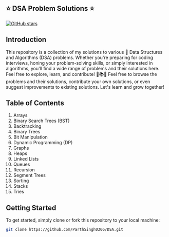 ## ⭐️ DSA Problem Solutions ⭐️

[![GitHub stars](https://img.shields.io/github/stars/ParthSingh0306/DSA)](https://github.com/ParthSingh0306/DSA/stargazers)

## Introduction

This repository is a collection of my solutions to various 🧩 Data Structures and Algorithms (DSA) problems. Whether you're preparing for coding interviews, honing your problem-solving skills, or simply interested in algorithms, you'll find a wide range of problems and their solutions here. Feel free to explore, learn, and contribute! 🚀📚💡
Feel free to browse the problems and their solutions, contribute your own solutions, or even suggest improvements to existing solutions. Let's learn and grow together!

## Table of Contents

1. Arrays
2. Binary Search Trees (BST)
3. Backtracking
4. Binary Trees
5. Bit Manipulation
6. Dynamic Programming (DP)
7. Graphs
8. Heaps
9. Linked Lists
10. Queues
11. Recursion
12. Segment Trees
13. Sorting
14. Stacks
15. Tries

## Getting Started

To get started, simply clone or fork this repository to your local machine:

```bash
git clone https://github.com/ParthSingh0306/DSA.git
```
